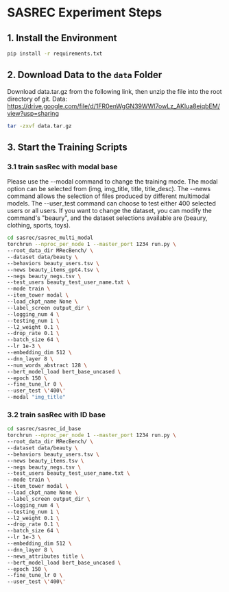 # SASREC Experiment Steps

## 1. Install the Environment
```bash
pip install -r requirements.txt
```

## 2. Download Data to the `data` Folder
Download data.tar.gz from the following link, then unzip the file into the root directory of git.
Data: https://drive.google.com/file/d/1FR0enWgGN39WWl7owLz_AKlua8eiqbEM/view?usp=sharing
```bash
tar -zxvf data.tar.gz
```
## 3. Start the Training Scripts
### 3.1 train sasRec with modal base
Please use the --modal command to change the training mode. The modal option can be selected from (img, img_title, title, title_desc). The --news command allows the selection of files produced by different multimodal models. The --user_test command can choose to test either 400 selected users or all users. If you want to change the dataset, you can modify the command's "beaury", and the dataset selections available are (beaury, clothing, sports, toys).
```bash
cd sasrec/sasrec_multi_modal
torchrun --nproc_per_node 1 --master_port 1234 run.py \
--root_data_dir MRecBench/ \
--dataset data/beauty \
--behaviors beauty_users.tsv \
--news beauty_items_gpt4.tsv \
--negs beauty_negs.tsv \
--test_users beauty_test_user_name.txt \
--mode train \
--item_tower modal \
--load_ckpt_name None \
--label_screen output_dir \
--logging_num 4 \
--testing_num 1 \
--l2_weight 0.1 \
--drop_rate 0.1 \
--batch_size 64 \
--lr 1e-3 \
--embedding_dim 512 \
--dnn_layer 8 \
--num_words_abstract 128 \
--bert_model_load bert_base_uncased \
--epoch 150 \
--fine_tune_lr 0 \
--user_test \'400\'
--modal "img_title"
```
### 3.2 train sasRec with ID base
```bash
cd sasrec/sasrec_id_base
torchrun --nproc_per_node 1 --master_port 1234 run.py \
--root_data_dir MRecBench/ \
--dataset data/beauty \
--behaviors beauty_users.tsv \
--news beauty_items.tsv \
--negs beauty_negs.tsv \
--test_users beauty_test_user_name.txt \
--mode train \
--item_tower modal \
--load_ckpt_name None \
--label_screen output_dir \
--logging_num 4 \
--testing_num 1 \
--l2_weight 0.1 \
--drop_rate 0.1 \
--batch_size 64 \
--lr 1e-3 \
--embedding_dim 512 \
--dnn_layer 8 \
--news_attributes title \
--bert_model_load bert_base_uncased \
--epoch 150 \
--fine_tune_lr 0 \
--user_test \'400\'
```